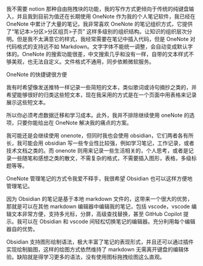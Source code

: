 我不需要 notion 那种自由拖拽块的功能，我的写作方式更倾向于传统的纯键盘输入，并且我到目前为值还在长期使用 OneNote 作为我的个人笔记软件，我已经在 OneNote 中累计了大量的笔记，我非常喜欢 OneNote 的笔记组织方式，它提供了“笔记本>分区>分区组页>子页” 这样多级别的组织结构。让知识的组织层次分明。但是我不太满意它的样式，我经常需要在笔记中插入代码，但是 OneNote 对代码格式的支持远不如 Markdown。文字字体不能统一调整，会自动变成默认字体的。OneNote 的搜索功能很差，中文搜索几乎和没有一样，自带的文本样式不够美观，也无法自定义。文件格式不通用，同步依赖微软服务。

OneNote 的快捷键很方便

我有时希望像发送推特一样记录一些简短的文本，类似歌词或诗句摘抄之类的，并希望能够很好的归类这些短文本，现在我采用的方式是在一个页面中用表格来记录展示这些短文本。

所以你必须考虑数据迁移和学习成本。此外，我并不排除继续使用 oneNote 的选项，只要你能给出在 OneNote 解决我的痛点的方案。

我可能还是会继续使用 onenote，但同时我也会使用 obsidian，它们两者各有所长，我可能会用 obsidian 写一些专业性比较强，例如学习笔记，工作记录，或者技术文档之类的。而 onenote 则用来记录一些生活相关的，个人思考，或者是记录一些随笔和感想之类的散文，不需复杂的格式，不需要插入图形，表格，多级标题等等。

OneNote 管理笔记的方式令我爱不释手，我很希望 Obsidian 也可以这样方便地管理笔记。

因为 Obsidian 的笔记是基于本地 markdown 文件的，这带来一个很大的优势，那就是可以在其他  markdown 编辑器中编辑我的笔记，包括 vscode，vscode 编辑文本非常方便，支持多光标，分屏，高级查找替换，甚至 GitHub Copilot 提示。我可以在 Obsidian 和 vscode 间轻松切换笔记的编辑器。充分利用每个编辑器自的优势。

Obsidian 支持图形绘制语法，极大丰富了笔记的表现形式，并且还可以通过插件实现绘制脑图，这样的绘图方式依然维持了 markdown 无需离开键盘的编辑体验。缺陷就是得学习更多的语法，没有使用图标拖拽绘图这么直观。
